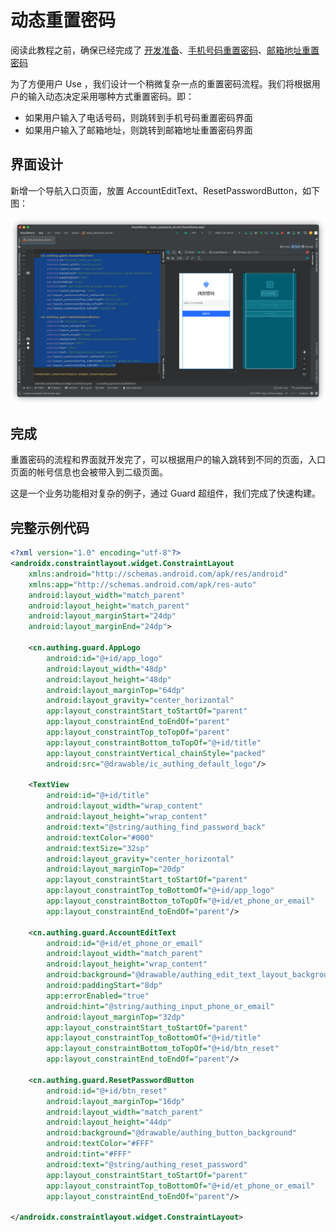 # 动态重置密码

<LastUpdated/>

阅读此教程之前，确保已经完成了 [开发准备](/reference/sdk-for-android/quick.md)、[手机号码重置密码](./reset-password-by-phone.md)、[邮箱地址重置密码](./reset-password-by-email.md)

为了方便用户 Use ，我们设计一个稍微复杂一点的重置密码流程。我们将根据用户的输入动态决定采用哪种方式重置密码。即：

- 如果用户输入了电话号码，则跳转到手机号码重置密码界面
- 如果用户输入了邮箱地址，则跳转到邮箱地址重置密码界面

## 界面设计

新增一个导航入口页面，放置 AccountEditText、ResetPasswordButton，如下图：

![](./images/reset_password_all1.png)

## 完成

重置密码的流程和界面就开发完了，可以根据用户的输入跳转到不同的页面，入口页面的帐号信息也会被带入到二级页面。

这是一个业务功能相对复杂的例子，通过 Guard 超组件，我们完成了快速构建。

## 完整示例代码

```xml
<?xml version="1.0" encoding="utf-8"?>
<androidx.constraintlayout.widget.ConstraintLayout
    xmlns:android="http://schemas.android.com/apk/res/android"
    xmlns:app="http://schemas.android.com/apk/res-auto"
    android:layout_width="match_parent"
    android:layout_height="match_parent"
    android:layout_marginStart="24dp"
    android:layout_marginEnd="24dp">

    <cn.authing.guard.AppLogo
        android:id="@+id/app_logo"
        android:layout_width="48dp"
        android:layout_height="48dp"
        android:layout_marginTop="64dp"
        android:layout_gravity="center_horizontal"
        app:layout_constraintStart_toStartOf="parent"
        app:layout_constraintEnd_toEndOf="parent"
        app:layout_constraintTop_toTopOf="parent"
        app:layout_constraintBottom_toTopOf="@+id/title"
        app:layout_constraintVertical_chainStyle="packed"
        android:src="@drawable/ic_authing_default_logo"/>

    <TextView
        android:id="@+id/title"
        android:layout_width="wrap_content"
        android:layout_height="wrap_content"
        android:text="@string/authing_find_password_back"
        android:textColor="#000"
        android:textSize="32sp"
        android:layout_gravity="center_horizontal"
        android:layout_marginTop="20dp"
        app:layout_constraintStart_toStartOf="parent"
        app:layout_constraintTop_toBottomOf="@+id/app_logo"
        app:layout_constraintBottom_toTopOf="@+id/et_phone_or_email"
        app:layout_constraintEnd_toEndOf="parent"/>

    <cn.authing.guard.AccountEditText
        android:id="@+id/et_phone_or_email"
        android:layout_width="match_parent"
        android:layout_height="wrap_content"
        android:background="@drawable/authing_edit_text_layout_background"
        android:paddingStart="8dp"
        app:errorEnabled="true"
        android:hint="@string/authing_input_phone_or_email"
        android:layout_marginTop="32dp"
        app:layout_constraintStart_toStartOf="parent"
        app:layout_constraintTop_toBottomOf="@+id/title"
        app:layout_constraintBottom_toTopOf="@+id/btn_reset"
        app:layout_constraintEnd_toEndOf="parent"/>

    <cn.authing.guard.ResetPasswordButton
        android:id="@+id/btn_reset"
        android:layout_marginTop="16dp"
        android:layout_width="match_parent"
        android:layout_height="44dp"
        android:background="@drawable/authing_button_background"
        android:textColor="#FFF"
        android:tint="#FFF"
        android:text="@string/authing_reset_password"
        app:layout_constraintStart_toStartOf="parent"
        app:layout_constraintTop_toBottomOf="@+id/et_phone_or_email"
        app:layout_constraintEnd_toEndOf="parent"/>

</androidx.constraintlayout.widget.ConstraintLayout>
```
